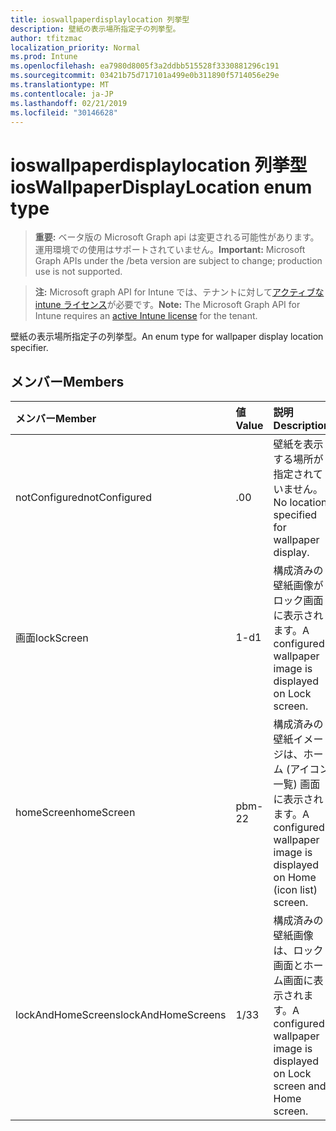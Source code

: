 ```yaml
---
title: ioswallpaperdisplaylocation 列挙型
description: 壁紙の表示場所指定子の列挙型。
author: tfitzmac
localization_priority: Normal
ms.prod: Intune
ms.openlocfilehash: ea7980d8005f3a2ddbb515528f3330881296c191
ms.sourcegitcommit: 03421b75d717101a499e0b311890f5714056e29e
ms.translationtype: MT
ms.contentlocale: ja-JP
ms.lasthandoff: 02/21/2019
ms.locfileid: "30146628"
---
```

# <a name="ioswallpaperdisplaylocation-enum-type"></a><span data-ttu-id="ee3f1-103">ioswallpaperdisplaylocation 列挙型</span><span class="sxs-lookup"><span data-stu-id="ee3f1-103">iosWallpaperDisplayLocation enum type</span></span>

> <span data-ttu-id="ee3f1-104">**重要:** ベータ版の Microsoft Graph api は変更される可能性があります。運用環境での使用はサポートされていません。</span><span class="sxs-lookup"><span data-stu-id="ee3f1-104">**Important:** Microsoft Graph APIs under the /beta version are subject to change; production use is not supported.</span></span>

> <span data-ttu-id="ee3f1-105">**注:** Microsoft graph API for Intune では、テナントに対して[アクティブな intune ライセンス](https://go.microsoft.com/fwlink/?linkid=839381)が必要です。</span><span class="sxs-lookup"><span data-stu-id="ee3f1-105">**Note:** The Microsoft Graph API for Intune requires an [active Intune license](https://go.microsoft.com/fwlink/?linkid=839381) for the tenant.</span></span>

<span data-ttu-id="ee3f1-106">壁紙の表示場所指定子の列挙型。</span><span class="sxs-lookup"><span data-stu-id="ee3f1-106">An enum type for wallpaper display location specifier.</span></span>

## <a name="members"></a><span data-ttu-id="ee3f1-107">メンバー</span><span class="sxs-lookup"><span data-stu-id="ee3f1-107">Members</span></span>
|<span data-ttu-id="ee3f1-108">メンバー</span><span class="sxs-lookup"><span data-stu-id="ee3f1-108">Member</span></span>|<span data-ttu-id="ee3f1-109">値</span><span class="sxs-lookup"><span data-stu-id="ee3f1-109">Value</span></span>|<span data-ttu-id="ee3f1-110">説明</span><span class="sxs-lookup"><span data-stu-id="ee3f1-110">Description</span></span>|
|:---|:---|:---|
|<span data-ttu-id="ee3f1-111">notConfigured</span><span class="sxs-lookup"><span data-stu-id="ee3f1-111">notConfigured</span></span>|<span data-ttu-id="ee3f1-112">.0</span><span class="sxs-lookup"><span data-stu-id="ee3f1-112">0</span></span>|<span data-ttu-id="ee3f1-113">壁紙を表示する場所が指定されていません。</span><span class="sxs-lookup"><span data-stu-id="ee3f1-113">No location specified for wallpaper display.</span></span>|
|<span data-ttu-id="ee3f1-114">画面</span><span class="sxs-lookup"><span data-stu-id="ee3f1-114">lockScreen</span></span>|<span data-ttu-id="ee3f1-115">1-d</span><span class="sxs-lookup"><span data-stu-id="ee3f1-115">1</span></span>|<span data-ttu-id="ee3f1-116">構成済みの壁紙画像がロック画面に表示されます。</span><span class="sxs-lookup"><span data-stu-id="ee3f1-116">A configured wallpaper image is displayed on Lock screen.</span></span>|
|<span data-ttu-id="ee3f1-117">homeScreen</span><span class="sxs-lookup"><span data-stu-id="ee3f1-117">homeScreen</span></span>|<span data-ttu-id="ee3f1-118">pbm-2</span><span class="sxs-lookup"><span data-stu-id="ee3f1-118">2</span></span>|<span data-ttu-id="ee3f1-119">構成済みの壁紙イメージは、ホーム (アイコン一覧) 画面に表示されます。</span><span class="sxs-lookup"><span data-stu-id="ee3f1-119">A configured wallpaper image is displayed on Home (icon list) screen.</span></span>|
|<span data-ttu-id="ee3f1-120">lockAndHomeScreens</span><span class="sxs-lookup"><span data-stu-id="ee3f1-120">lockAndHomeScreens</span></span>|<span data-ttu-id="ee3f1-121">1/3</span><span class="sxs-lookup"><span data-stu-id="ee3f1-121">3</span></span>|<span data-ttu-id="ee3f1-122">構成済みの壁紙画像は、ロック画面とホーム画面に表示されます。</span><span class="sxs-lookup"><span data-stu-id="ee3f1-122">A configured wallpaper image is displayed on Lock screen and Home screen.</span></span>|




